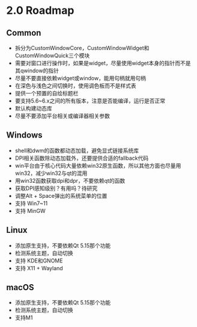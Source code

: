 # 2.0 Roadmap

## Common

- 拆分为CustomWindowCore，CustomWindowWidget和CustomWindowQuick三个模块
- 需要对窗口进行操作时，如果是widget，尽量使用widget本身的指针而不是其qwindow的指针
- 尽量不要直接依赖widget或window，能用句柄就用句柄
- 在深色与浅色之间切换时，使用调色板而不是样式表
- 提供一个预置的自绘标题栏
- 要支持5.6~6.x之间的所有版本，注意是否能编译，运行是否正常
- 默认构建动态库
- 尽量不要添加平台相关或编译器相关参数

## Windows

- shell和dwm的函数都动态加载，避免显式链接系统库
- DPI相关函数除动态加载外，还要提供合适的fallback代码
- win平台由于核心代码大量依赖win32原生函数，所以其他方面也尽量用win32，减少win32与qt的混用
- 用win32函数获取dpi和dpr，不要依赖qt的函数
- 获取DPI感知级别？有用吗？待研究
- 调整Alt + Space弹出的系统菜单的位置
- 支持 Win7~11
- 支持 MinGW

## Linux

- 添加原生支持，不要依赖Qt 5.15那个功能
- 检测系统主题，自动切换
- 支持 KDE和GNOME
- 支持 X11 + Wayland

## macOS

- 添加原生支持，不要依赖Qt 5.15那个功能
- 检测系统主题，自动切换
- 支持M1
